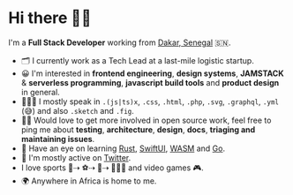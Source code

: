 # Hi there 👋🏾

I'm a **Full Stack Developer** working from [Dakar, Senegal](https://www.google.com/maps/place/Dakar/@14.7110139,-17.5358655,12z) 🇸🇳.

- 🗂 I currently work as a Tech Lead at a last-mile logistic startup.
- 😀 I'm interested in **frontend engineering**, **design systems**, **JAMSTACK** & **serverless programming**, **javascript build tools** and **product design** in general.
- 👨🏾‍💻 I mostly speak in `.(js|ts)x`, `.css`, `.html`, `.php`, `.svg`, `.graphql`, `.yml` (😅) and also `.sketch` and `.fig`.
- 🙌🏽 Would love to get more involved in open source work, feel free to ping me about **testing**, **architecture**, **design**, **docs**, **triaging and maintaining issues**.
- 👀 Have an eye on learning [Rust](https://www.rust-lang.org/), [SwiftUI](https://developer.apple.com/xcode/swiftui/), [WASM](https://webassembly.org/) and [Go](https://golang.org/).
- 🧷 I'm mostly active on [Twitter](https://twitter.com/Madiodio_Gaye).
- I love sports 🏀⇢ ⚽️⇢ 🏐⇢ 🏃🏾‍♂️ and video games 🎮.
- 🌍 Anywhere in Africa is home to me.
